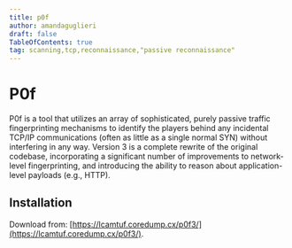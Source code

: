 ```yaml
---
title: p0f
author: amandaguglieri
draft: false
TableOfContents: true
tag: scanning,tcp,reconnaissance,"passive reconnaissance"
---
```


# P0f

P0f is a tool that utilizes an array of sophisticated, purely passive traffic fingerprinting mechanisms to identify the players behind any incidental TCP/IP communications (often as little as a single normal SYN) without interfering in any way. Version 3 is a complete rewrite of the original codebase, incorporating a significant number of improvements to network-level fingerprinting, and introducing the ability to reason about application-level payloads (e.g., HTTP).

## Installation

Download from: [https://lcamtuf.coredump.cx/p0f3/](https://lcamtuf.coredump.cx/p0f3/).

#
